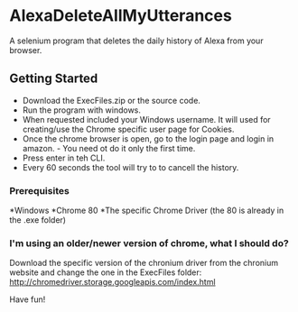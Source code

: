 # AlexaDeleteAllMyUtterances
A selenium program that deletes the daily history of Alexa from your browser.

## Getting Started

* Download the ExecFiles.zip or the source code.
* Run the program with windows.
* When requested included your Windows username. It will used for creating/use the Chrome specific user page for Cookies.
* Once the chrome browser is open, go to the login page and login in amazon. - You need ot do it only the first time.
* Press enter in teh CLI.
* Every 60 seconds the tool will try to to cancell the history.


### Prerequisites

*Windows
*Chrome 80
*The specific Chrome Driver (the 80 is already in the .exe folder)

### I'm using an older/newer version of chrome, what I should do?
Download the specific version of the chronium driver from the chronium website and change the one in the ExecFiles folder:
http://chromedriver.storage.googleapis.com/index.html

Have fun!

